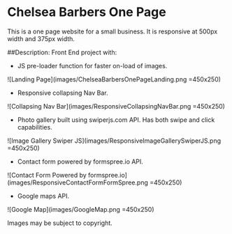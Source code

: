 # Chelsea Barbers One Page
This is a one page website for a small business. It is responsive at 500px width and 375px width.

##Description:
Front End project with:

* JS pre-loader function for faster on-load of images.

![Landing Page](images/ChelseaBarbersOnePageLanding.png =450x250)

* Responsive collapsing Nav Bar.

![Collapsing Nav Bar](images/ResponsiveCollapsingNavBar.png =450x250)

* Photo gallery built using swiperjs.com API. Has both swipe and click capabilities.

![Image Gallery Swiper JS](images/ResponsiveImageGallerySwiperJS.png =450x250)

* Contact form powered by formspree.io API.

![Contact Form Powered by formspree.io](images/ResponsiveContactFormFormSpree.png =450x250)

* Google maps API.

![Google Map](images/GoogleMap.png =450x250)

Images may be subject to copyright.
